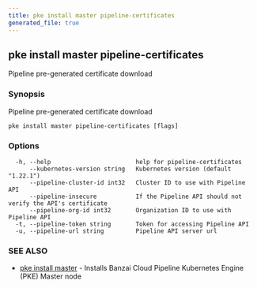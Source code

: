 ```yaml
---
title: pke install master pipeline-certificates
generated_file: true
---
```

## pke install master pipeline-certificates

Pipeline pre-generated certificate download

### Synopsis

Pipeline pre-generated certificate download

```
pke install master pipeline-certificates [flags]
```

### Options

```
  -h, --help                        help for pipeline-certificates
      --kubernetes-version string   Kubernetes version (default "1.22.1")
      --pipeline-cluster-id int32   Cluster ID to use with Pipeline API
      --pipeline-insecure           If the Pipeline API should not verify the API's certificate
      --pipeline-org-id int32       Organization ID to use with Pipeline API
  -t, --pipeline-token string       Token for accessing Pipeline API
  -u, --pipeline-url string         Pipeline API server url
```

### SEE ALSO

* [pke install master](/docs/pke/cli/reference/pke_install_master/)	 - Installs Banzai Cloud Pipeline Kubernetes Engine (PKE) Master node

